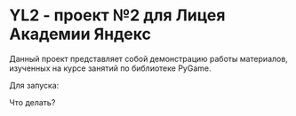 # YL2 - проект №2 для Лицея Академии Яндекс

Данный проект представляет собой демонстрацию работы материалов, изученных на курсе занятий по библиотеке PyGame.

Для запуска:

Что делать?
